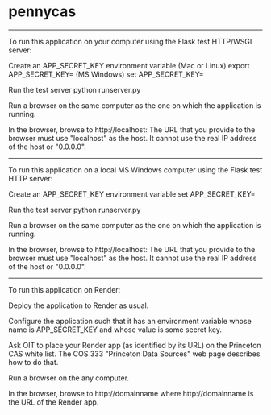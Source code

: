 # pennycas

--------------

To run this application on your computer using the Flask test HTTP/WSGI server:

Create an APP_SECRET_KEY environment variable
   (Mac or Linux) export APP_SECRET_KEY=<somesecretkey>
   (MS Windows) set APP_SECRET_KEY=<somesecretkey>


Run the test server
   python runserver.py <someport>

Run a browser on the same computer as the one on which the application is running.

In the browser, browse to http://localhost:<someport>
The URL that you provide to the browser must use "localhost" as the host.
It cannot use the real IP address of the host or "0.0.0.0".

--------------

To run this application on a local MS Windows computer using the Flask test HTTP server:

Create an APP_SECRET_KEY environment variable
   set APP_SECRET_KEY=<somesecretkey>

Run the test server
   python runserver.py <someport>

Run a browser on the same computer as the one on which the application is running.

In the browser, browse to http://localhost:<someport>
   The URL that you provide to the browser must use "localhost" as the host.
   It cannot use the real IP address of the host or "0.0.0.0".

---------------

To run this application on Render:

Deploy the application to Render as usual.

Configure the application such that it has an environment variable
whose name is APP_SECRET_KEY and whose value is some secret key.

Ask OIT to place your Render app (as identified by its URL) on the Princeton CAS white list.  The COS 333 "Princeton Data Sources" web page describes how to do that.

Run a browser on the any computer.

In the browser, browse to http://domainname
   where http://domainname is the URL of the Render app.
